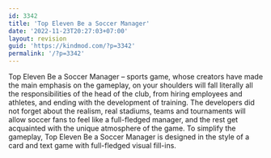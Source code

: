 ```yaml
---
id: 3342
title: 'Top Eleven Be a Soccer Manager'
date: '2022-11-23T20:27:03+07:00'
layout: revision
guid: 'https://kindmod.com/?p=3342'
permalink: '/?p=3342'
---
```


Top Eleven Be a Soccer Manager – sports game, whose creators have made the main emphasis on the gameplay, on your shoulders will fall literally all the responsibilities of the head of the club, from hiring employees and athletes, and ending with the development of training. The developers did not forget about the realism, real stadiums, teams and tournaments will allow soccer fans to feel like a full-fledged manager, and the rest get acquainted with the unique atmosphere of the game. To simplify the gameplay, Top Eleven Be a Soccer Manager is designed in the style of a card and text game with full-fledged visual fill-ins.